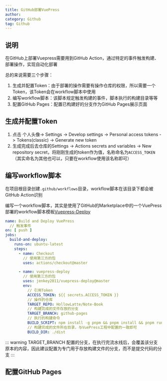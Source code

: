 ```yaml
---
title: GitHub部署VuePress
author:
category: Github
tag: Github
---
```


## 说明

在GitHub上部署Vuepress需要用到GitHub Action，通过特定的事件触发构建、部署操作，实现自动化部署

总的来说需要三个步骤：

1. 生成并配置Token：由于部署的操作需要有操作仓库的权限，所以需要一个Token，该Token会在workflow脚本中使用
2. 编写workflow脚本：该脚本规定触发构建的事件，脚本执行的构建目录等等
3. 配置GitHub Pages：配置已构建好的分支作为GitHub Pages展示页面

## 生成并配置Token

1. 点击 个人头像-> Settings -> Develop settings -> Personal access tokens -> Tokens(classic) -> Generate new token
2. 生成完成后去仓库的Settings -> Actions secrets and variables -> New repository
   secret，将刚刚生成的token作为值，名称命名为`ACCESS_TOKEN`（其实命名为其他也可以，只要在workflow使用该名称即可）

## 编写workflow脚本

在项目根目录创建`.github/workflows`目录，workflow脚本在该目录下都会被GitHub Action识别

编写一个workflow脚本，其实是使用了GitHub的Marketplace中的一个VuePress部署的workflow脚本模板[Vuepress-Deploy](https://github.com/marketplace/actions/vuepress-deploy)

```yaml
name: Build and Deploy VuePress
  // 触发事件
on: [ push ]
jobs:
  build-and-deploy:
    runs-on: ubuntu-latest
    steps:
      - name: Checkout
        // 使用第三方的包
        uses: actions/checkout@master

      - name: vuepress-deploy
        // 使用第三方的包
        uses: jenkey2011/vuepress-deploy@master
        env:
          // 引用Token
          ACCESS_TOKEN: ${{ secrets.ACCESS_TOKEN }}
          // 操作的仓库
          TARGET_REPO: HollowLatte/Note-Book
          // 构建完成的文件存放的分支
          TARGET_BRANCH: github-pages
          // 执行的构建命令
          BUILD_SCRIPT: npm install -g pnpm && pnpm install && pnpm run docs:build
          // 构建完成的文件所在目录，与VuePress工程中配置的一致即可
          BUILD_DIR: ./dist
```

::: warning
TARGET_BRANCH 配置的分支，在执行完流水线后，会覆盖该分支原本的内容，因此建议配置为专门用于存放构建文件的分支，而不是提交代码的分支
:::

## 配置GitHub Pages

